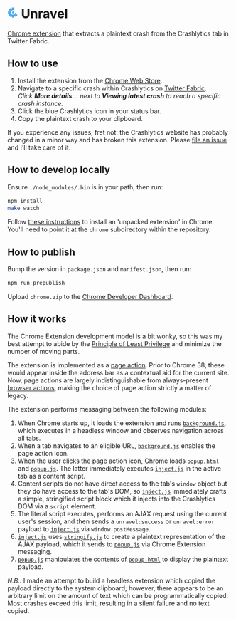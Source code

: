 # ![Icon](/chrome/img/icon-24.png) Unravel

[Chrome extension](https://chrome.google.com/webstore/detail/unravel/opccdmdchkjidmnneegkgglhgigpkopa)
that extracts a plaintext crash from the Crashlytics tab in Twitter Fabric.

## How to use

1. Install the extension from the [Chrome Web Store](https://chrome.google.com/webstore/detail/unravel/opccdmdchkjidmnneegkgglhgigpkopa).
1. Navigate to a specific crash within Crashlytics on [Twitter Fabric](https://fabric.io).  
   _Click **More details...** next to **Viewing latest crash** to reach a
   specific crash instance._
1. Click the blue Crashlytics icon in your status bar.
1. Copy the plaintext crash to your clipboard.

If you experience any issues, fret not: the Crashlytics website has probably
changed in a minor way and has broken this extension. Please [file an issue](https://github.com/jamesreggio/unravel/issues/new)
and I'll take care of it.

## How to develop locally

Ensure `./node_modules/.bin` is in your path, then run:

```bash
npm install
make watch
```

Follow [these instructions](https://developer.chrome.com/extensions/getstarted#unpacked)
to install an 'unpacked extension' in Chrome. You'll need to point it at the
`chrome` subdirectory within the repository.

## How to publish

Bump the version in `package.json` and `manifest.json`, then run:

```bash
npm run prepublish
```

Upload `chrome.zip` to the [Chrome Developer Dashboard](https://chrome.google.com/webstore/developer/dashboard).

## How it works

The Chrome Extension development model is a bit wonky, so this was my best
attempt to abide by the [Principle of Least Privilege](https://en.wikipedia.org/wiki/Principle_of_least_privilege)
and minimize the number of moving parts.

The extension is implemented as a [page action](https://developer.chrome.com/extensions/pageAction).
Prior to Chrome 38, these would appear inside the address bar as a contextual
aid for the current site. Now, page actions are largely indistinguishable from
always-present [browser actions](https://developer.chrome.com/extensions/browserAction),
making the choice of page action strictly a matter of legacy.

The extension performs messaging between the following modules:

1. When Chrome starts up, it loads the extension and runs [`background.js`](/src/background.js),
   which executes in a headless window and observes navigation across all tabs.
1. When a tab navigates to an eligible URL, [`background.js`](/src/background.js)
   enables the page action icon.
1. When the user clicks the page action icon, Chrome loads [`popup.html`](/chrome/popup.html)
   and [`popup.js`](/src/popup.js). The latter immediately executes [`inject.js`](/src/inject.js)
   in the active tab as a content script.
1. Content scripts do not have direct access to the tab's `window` object but
   they do have access to the tab's DOM, so [`inject.js`](/src/inject.js)
   immediately crafts a simple, stringified script block which it injects into
   the Crashlytics DOM via a `script` element.
1. The literal script executes, performs an AJAX request using the current
   user's session, and then sends a `unravel:success` or `unravel:error`
   payload to [`inject.js`](/src/inject.js) via `window.postMessage`.
1. [`inject.js`](/src/inject.js) uses [`stringify.js`](/src/stringify.js) to
   create a plaintext representation of the AJAX payload, which it sends to [`popup.js`](/src/popup.js)
   via Chrome Extension messaging.
1. [`popup.js`](/src/popup.js) manipulates the contents of [`popup.html`](/chrome/popup.html)
   to display the plaintext payload.

_N.B.:_ I made an attempt to build a headless extension which copied the
payload directly to the system clipboard; however, there appears to be an
arbitrary limit on the amount of text which can be programmatically copied.
Most crashes exceed this limit, resulting in a silent failure and no text
copied.
